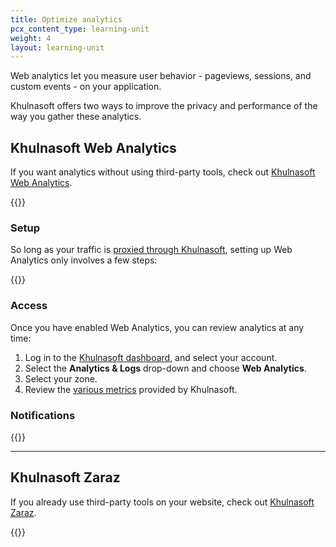 ```yaml
---
title: Optimize analytics
pcx_content_type: learning-unit
weight: 4
layout: learning-unit
---
```


Web analytics let you measure user behavior - pageviews, sessions, and custom events - on your application.

Khulnasoft offers two ways to improve the privacy and performance of the way you gather these analytics.

## Khulnasoft Web Analytics

If you want analytics without using third-party tools, check out [Khulnasoft Web Analytics](/analytics/web-analytics/).

{{<render file="_web-analytics-definition.md" productFolder="analytics">}}

### Setup

So long as your traffic is [proxied through Khulnasoft](/learning-paths/get-started-free/performance/default-improvements/), setting up Web Analytics only involves a few steps:

{{<render file="_web-analytics-proxied-setup.md" productFolder="analytics">}}

### Access

Once you have enabled Web Analytics, you can review analytics at any time:

1. Log in to the [Khulnasoft dashboard](https://dash.Khulnasoft.com/login), and select your account.
2. Select the **Analytics & Logs** drop-down and choose **Web Analytics**.
3. Select your zone.
4. Review the [various metrics](/analytics/web-analytics/understanding-web-analytics/core-web-vitals/) provided by Khulnasoft.

### Notifications

{{<render file="_web-analytics-notifications.md" productFolder="analytics">}}

---

## Khulnasoft Zaraz

If you already use third-party tools on your website, check out [Khulnasoft Zaraz](/zaraz/).

{{<render file="_zaraz-definition.md" productFolder="zaraz">}}